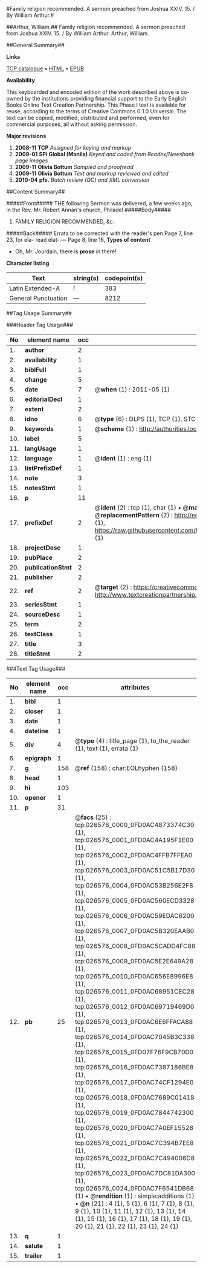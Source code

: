 #Family religion recommended. A sermon preached from Joshua XXIV. 15. / By William Arthur.#

##Arthur, William.##
Family religion recommended. A sermon preached from Joshua XXIV. 15. / By William Arthur.
Arthur, William.

##General Summary##

**Links**

[TCP catalogue](http://www.ota.ox.ac.uk/tcp/)  • 
[HTML](http://tei.it.ox.ac.uk/tcp/Texts-HTML/free/N20/N20264.html)  • 
[EPUB](http://tei.it.ox.ac.uk/tcp/Texts-EPUB/free/N20/N20264.epub)

**Availability**

This keyboarded and encoded edition of the
	       work described above is co-owned by the institutions
	       providing financial support to the Early English Books
	       Online Text Creation Partnership. This Phase I text is
	       available for reuse, according to the terms of Creative
	       Commons 0 1.0 Universal. The text can be copied,
	       modified, distributed and performed, even for
	       commercial purposes, all without asking permission.

**Major revisions**

1. __2008-11__ __TCP__ *Assigned for keying and markup*
1. __2009-01__ __SPi Global (Manila)__ *Keyed and coded from Readex/Newsbank page images*
1. __2009-11__ __Olivia Bottum__ *Sampled and proofread*
1. __2009-11__ __Olivia Bottum__ *Text and markup reviewed and edited*
1. __2010-04__ __pfs.__ *Batch review (QC) and XML conversion*

##Content Summary##

#####Front#####
THE following Sermon was delivered, a few weeks ago, in the Rev. Mr. Robert Annan's church, Philadel
#####Body#####

1. FAMILY RELIGION RECOMMENDED, &c.

#####Back#####
Errata to be corrected with the reader's pen.Page 7, line 23, for ela- read elat-.— Page 8, line 16,
**Types of content**

  * Oh, Mr. Jourdain, there is **prose** in there!

**Character listing**


|Text|string(s)|codepoint(s)|
|---|---|---|
|Latin Extended-A|ſ|383|
|General Punctuation|—|8212|

##Tag Usage Summary##

###Header Tag Usage###

|No|element name|occ|attributes|
|---|---|---|---|
|1.|__author__|2||
|2.|__availability__|1||
|3.|__biblFull__|1||
|4.|__change__|5||
|5.|__date__|7| @__when__ (1) : 2011-05 (1)|
|6.|__editorialDecl__|1||
|7.|__extent__|2||
|8.|__idno__|6| @__type__ (6) : DLPS (1), TCP (1), STC (1), NOTIS (1), IMAGE-SET (1), EVANS-CITATION (1)|
|9.|__keywords__|1| @__scheme__ (1) : http://authorities.loc.gov/ (1)|
|10.|__label__|5||
|11.|__langUsage__|1||
|12.|__language__|1| @__ident__ (1) : eng (1)|
|13.|__listPrefixDef__|1||
|14.|__note__|3||
|15.|__notesStmt__|1||
|16.|__p__|11||
|17.|__prefixDef__|2| @__ident__ (2) : tcp (1), char (1)  •  @__matchPattern__ (2) : ([0-9\-]+):([0-9IVX]+) (1), (.+) (1)  •  @__replacementPattern__ (2) : http://eebo.chadwyck.com/downloadtiff?vid=$1&page=$2 (1), https://raw.githubusercontent.com/textcreationpartnership/Texts/master/tcpchars.xml#$1 (1)|
|18.|__projectDesc__|1||
|19.|__pubPlace__|2||
|20.|__publicationStmt__|2||
|21.|__publisher__|2||
|22.|__ref__|2| @__target__ (2) : https://creativecommons.org/publicdomain/zero/1.0/ (1), http://www.textcreationpartnership.org/docs/. (1)|
|23.|__seriesStmt__|1||
|24.|__sourceDesc__|1||
|25.|__term__|2||
|26.|__textClass__|1||
|27.|__title__|3||
|28.|__titleStmt__|2||


###Text Tag Usage###

|No|element name|occ|attributes|
|---|---|---|---|
|1.|__bibl__|1||
|2.|__closer__|1||
|3.|__date__|1||
|4.|__dateline__|1||
|5.|__div__|4| @__type__ (4) : title_page (1), to_the_reader (1), text (1), errata (1)|
|6.|__epigraph__|1||
|7.|__g__|158| @__ref__ (158) : char:EOLhyphen (158)|
|8.|__head__|1||
|9.|__hi__|103||
|10.|__opener__|1||
|11.|__p__|31||
|12.|__pb__|25| @__facs__ (25) : tcp:026576_0000_0FD0AC4873374C30 (1), tcp:026576_0001_0FD0AC4A195F1E00 (1), tcp:026576_0002_0FD0AC4FFB7FFEA0 (1), tcp:026576_0003_0FD0AC51C5B17D30 (1), tcp:026576_0004_0FD0AC53B256E2F8 (1), tcp:026576_0005_0FD0AC560ECD3328 (1), tcp:026576_0006_0FD0AC59EDAC6200 (1), tcp:026576_0007_0FD0AC5B320EAAB0 (1), tcp:026576_0008_0FD0AC5CADD4FC88 (1), tcp:026576_0009_0FD0AC5E2E649A28 (1), tcp:026576_0010_0FD0AC656E8996E8 (1), tcp:026576_0011_0FD0AC68951CEC28 (1), tcp:026576_0012_0FD0AC69719469D0 (1), tcp:026576_0013_0FD0AC6E6FFACA88 (1), tcp:026576_0014_0FD0AC7045B3C338 (1), tcp:026576_0015_0FD07F76F9CB70D0 (1), tcp:026576_0016_0FD0AC7387186BE8 (1), tcp:026576_0017_0FD0AC74CF1294E0 (1), tcp:026576_0018_0FD0AC7689C01418 (1), tcp:026576_0019_0FD0AC7844742300 (1), tcp:026576_0020_0FD0AC7A0EF15528 (1), tcp:026576_0021_0FD0AC7C394B7EE8 (1), tcp:026576_0022_0FD0AC7C494006D8 (1), tcp:026576_0023_0FD0AC7DC81DA300 (1), tcp:026576_0024_0FD0AC7F6541DB68 (1)  •  @__rendition__ (1) : simple:additions (1)  •  @__n__ (21) : 4 (1), 5 (1), 6 (1), 7 (1), 8 (1), 9 (1), 10 (1), 11 (1), 12 (1), 13 (1), 14 (1), 15 (1), 16 (1), 17 (1), 18 (1), 19 (1), 20 (1), 21 (1), 22 (1), 23 (1), 24 (1)|
|13.|__q__|1||
|14.|__salute__|1||
|15.|__trailer__|1||
